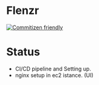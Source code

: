# Flenzr
[![Commitizen friendly](https://img.shields.io/badge/commitizen-friendly-brightgreen.svg)](http://commitizen.github.io/cz-cli/) 

# Status
- CI/CD pipeline and Setting up. 
- nginx setup in ec2 istance. (UI)
